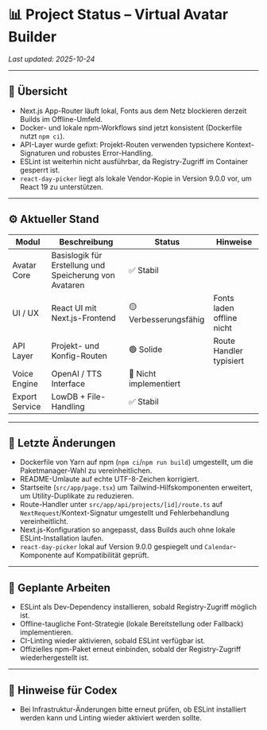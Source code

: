# 📊 Project Status – Virtual Avatar Builder
_Last updated: 2025-10-24_

---

## 🧠 Übersicht
- Next.js App-Router läuft lokal, Fonts aus dem Netz blockieren derzeit Builds im Offline-Umfeld.
- Docker- und lokale npm-Workflows sind jetzt konsistent (Dockerfile nutzt `npm ci`).
- API-Layer wurde gefixt: Projekt-Routen verwenden typsichere Kontext-Signaturen und robustes Error-Handling.
- ESLint ist weiterhin nicht ausführbar, da Registry-Zugriff im Container gesperrt ist.
- `react-day-picker` liegt als lokale Vendor-Kopie in Version 9.0.0 vor, um React 19 zu unterstützen.

---

## ⚙️ Aktueller Stand
| Modul | Beschreibung | Status | Hinweise |
|---------|--------------|--------|---------|
| Avatar Core | Basislogik für Erstellung und Speicherung von Avataren | ✅ Stabil | |
| UI / UX | React UI mit Next.js-Frontend | 🟡 Verbesserungsfähig | Fonts laden offline nicht |
| API Layer | Projekt- und Konfig-Routen | 🟢 Solide | Route Handler typisiert |
| Voice Engine | OpenAI / TTS Interface | 🔴 Nicht implementiert | |
| Export Service | LowDB + File-Handling | ✅ Stabil | |

---

## 🧩 Letzte Änderungen
- Dockerfile von Yarn auf npm (`npm ci`/`npm run build`) umgestellt, um die Paketmanager-Wahl zu vereinheitlichen.
- README-Umlaute auf echte UTF-8-Zeichen korrigiert.
- Startseite (`src/app/page.tsx`) um Tailwind-Hilfskomponenten erweitert, um Utility-Duplikate zu reduzieren.
- Route-Handler unter `src/app/api/projects/[id]/route.ts` auf `NextRequest`/Kontext-Signatur umgestellt und Fehlerbehandlung vereinheitlicht.
- Next.js-Konfiguration so angepasst, dass Builds auch ohne lokale ESLint-Installation laufen.
- `react-day-picker` lokal auf Version 9.0.0 gespiegelt und `Calendar`-Komponente auf Kompatibilität geprüft.

---

## 🚀 Geplante Arbeiten
- ESLint als Dev-Dependency installieren, sobald Registry-Zugriff möglich ist.
- Offline-taugliche Font-Strategie (lokale Bereitstellung oder Fallback) implementieren.
- CI-Linting wieder aktivieren, sobald ESLint verfügbar ist.
- Offizielles npm-Paket erneut einbinden, sobald der Registry-Zugriff wiederhergestellt ist.

---

## 🧾 Hinweise für Codex
- Bei Infrastruktur-Änderungen bitte erneut prüfen, ob ESLint installiert werden kann und Linting wieder aktiviert werden sollte.
